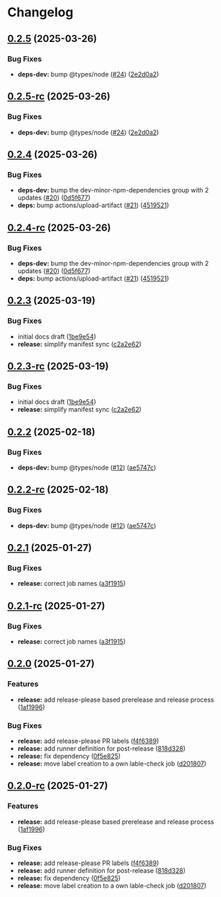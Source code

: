 # Changelog

## [0.2.5](https://github.com/sonderformat-llc/run-quickstart-e2e-test/compare/v0.2.4...v0.2.5) (2025-03-26)


### Bug Fixes

* **deps-dev:** bump @types/node ([#24](https://github.com/sonderformat-llc/run-quickstart-e2e-test/issues/24)) ([2e2d0a2](https://github.com/sonderformat-llc/run-quickstart-e2e-test/commit/2e2d0a2baead59d8202a089bc6a71222c5b1c446))

## [0.2.5-rc](https://github.com/sonderformat-llc/run-quickstart-e2e-test/compare/v0.2.4...v0.2.5-rc) (2025-03-26)


### Bug Fixes

* **deps-dev:** bump @types/node ([#24](https://github.com/sonderformat-llc/run-quickstart-e2e-test/issues/24)) ([2e2d0a2](https://github.com/sonderformat-llc/run-quickstart-e2e-test/commit/2e2d0a2baead59d8202a089bc6a71222c5b1c446))

## [0.2.4](https://github.com/sonderformat-llc/run-quickstart-e2e-test/compare/v0.2.3...v0.2.4) (2025-03-26)


### Bug Fixes

* **deps-dev:** bump the dev-minor-npm-dependencies group with 2 updates ([#20](https://github.com/sonderformat-llc/run-quickstart-e2e-test/issues/20)) ([0d5f677](https://github.com/sonderformat-llc/run-quickstart-e2e-test/commit/0d5f6778a699c30284a1c45949acdbb4b8e75a3c))
* **deps:** bump actions/upload-artifact ([#21](https://github.com/sonderformat-llc/run-quickstart-e2e-test/issues/21)) ([4519521](https://github.com/sonderformat-llc/run-quickstart-e2e-test/commit/4519521cfd58b4bcd4f37b8bca2c72df62f6d48d))

## [0.2.4-rc](https://github.com/sonderformat-llc/run-quickstart-e2e-test/compare/v0.2.3...v0.2.4-rc) (2025-03-26)


### Bug Fixes

* **deps-dev:** bump the dev-minor-npm-dependencies group with 2 updates ([#20](https://github.com/sonderformat-llc/run-quickstart-e2e-test/issues/20)) ([0d5f677](https://github.com/sonderformat-llc/run-quickstart-e2e-test/commit/0d5f6778a699c30284a1c45949acdbb4b8e75a3c))
* **deps:** bump actions/upload-artifact ([#21](https://github.com/sonderformat-llc/run-quickstart-e2e-test/issues/21)) ([4519521](https://github.com/sonderformat-llc/run-quickstart-e2e-test/commit/4519521cfd58b4bcd4f37b8bca2c72df62f6d48d))

## [0.2.3](https://github.com/sonderformat-llc/run-quickstart-e2e-test/compare/v0.2.2...v0.2.3) (2025-03-19)


### Bug Fixes

* initial docs draft ([1be9e54](https://github.com/sonderformat-llc/run-quickstart-e2e-test/commit/1be9e541efa6417a8f4519aeed70f69a435c6889))
* **release:** simplify manifest sync ([c2a2e62](https://github.com/sonderformat-llc/run-quickstart-e2e-test/commit/c2a2e62ed8db6eb4cbf49a8abfc3b2fcb0f8f139))

## [0.2.3-rc](https://github.com/sonderformat-llc/run-quickstart-e2e-test/compare/v0.2.2...v0.2.3-rc) (2025-03-19)


### Bug Fixes

* initial docs draft ([1be9e54](https://github.com/sonderformat-llc/run-quickstart-e2e-test/commit/1be9e541efa6417a8f4519aeed70f69a435c6889))
* **release:** simplify manifest sync ([c2a2e62](https://github.com/sonderformat-llc/run-quickstart-e2e-test/commit/c2a2e62ed8db6eb4cbf49a8abfc3b2fcb0f8f139))

## [0.2.2](https://github.com/sonderformat-llc/run-quickstart-e2e-test/compare/v0.2.1...v0.2.2) (2025-02-18)


### Bug Fixes

* **deps-dev:** bump @types/node ([#12](https://github.com/sonderformat-llc/run-quickstart-e2e-test/issues/12)) ([ae5747c](https://github.com/sonderformat-llc/run-quickstart-e2e-test/commit/ae5747cb08aa138ffbfa4e3b84a77a103fd48171))

## [0.2.2-rc](https://github.com/sonderformat-llc/run-quickstart-e2e-test/compare/v0.2.1...v0.2.2-rc) (2025-02-18)


### Bug Fixes

* **deps-dev:** bump @types/node ([#12](https://github.com/sonderformat-llc/run-quickstart-e2e-test/issues/12)) ([ae5747c](https://github.com/sonderformat-llc/run-quickstart-e2e-test/commit/ae5747cb08aa138ffbfa4e3b84a77a103fd48171))

## [0.2.1](https://github.com/sonderformat-llc/run-quickstart-e2e-test/compare/v0.2.0...v0.2.1) (2025-01-27)


### Bug Fixes

* **release:** correct job names ([a3f1915](https://github.com/sonderformat-llc/run-quickstart-e2e-test/commit/a3f1915efea2870a0c553cf4ffd526b3c04aaaa0))

## [0.2.1-rc](https://github.com/sonderformat-llc/run-quickstart-e2e-test/compare/v0.2.0...v0.2.1-rc) (2025-01-27)


### Bug Fixes

* **release:** correct job names ([a3f1915](https://github.com/sonderformat-llc/run-quickstart-e2e-test/commit/a3f1915efea2870a0c553cf4ffd526b3c04aaaa0))

## [0.2.0](https://github.com/sonderformat-llc/run-quickstart-e2e-test/compare/v0.1.15...v0.2.0) (2025-01-27)


### Features

* **release:** add release-please based prerelease and release process ([1af1996](https://github.com/sonderformat-llc/run-quickstart-e2e-test/commit/1af1996e480e5b930a8e18a9c83b0f9a24177de5))


### Bug Fixes

* **release:** add release-please PR labels ([f4f6389](https://github.com/sonderformat-llc/run-quickstart-e2e-test/commit/f4f6389282697bf18273470cbc2fd8743bf82c36))
* **release:** add runner definition for post-release ([818d328](https://github.com/sonderformat-llc/run-quickstart-e2e-test/commit/818d328220330fd9d376e107e852e147ff2fb856))
* **release:** fix dependency ([0f5e825](https://github.com/sonderformat-llc/run-quickstart-e2e-test/commit/0f5e8256e5552788a96536f7b8e5c0c30d7b5f2e))
* **release:** move label creation to a own lable-check job ([d201807](https://github.com/sonderformat-llc/run-quickstart-e2e-test/commit/d2018074572f5cf1bacf5e9e54320bc3fab859fb))

## [0.2.0-rc](https://github.com/sonderformat-llc/run-quickstart-e2e-test/compare/v0.1.15...v0.2.0-rc) (2025-01-27)


### Features

* **release:** add release-please based prerelease and release process ([1af1996](https://github.com/sonderformat-llc/run-quickstart-e2e-test/commit/1af1996e480e5b930a8e18a9c83b0f9a24177de5))


### Bug Fixes

* **release:** add release-please PR labels ([f4f6389](https://github.com/sonderformat-llc/run-quickstart-e2e-test/commit/f4f6389282697bf18273470cbc2fd8743bf82c36))
* **release:** add runner definition for post-release ([818d328](https://github.com/sonderformat-llc/run-quickstart-e2e-test/commit/818d328220330fd9d376e107e852e147ff2fb856))
* **release:** fix dependency ([0f5e825](https://github.com/sonderformat-llc/run-quickstart-e2e-test/commit/0f5e8256e5552788a96536f7b8e5c0c30d7b5f2e))
* **release:** move label creation to a own lable-check job ([d201807](https://github.com/sonderformat-llc/run-quickstart-e2e-test/commit/d2018074572f5cf1bacf5e9e54320bc3fab859fb))
